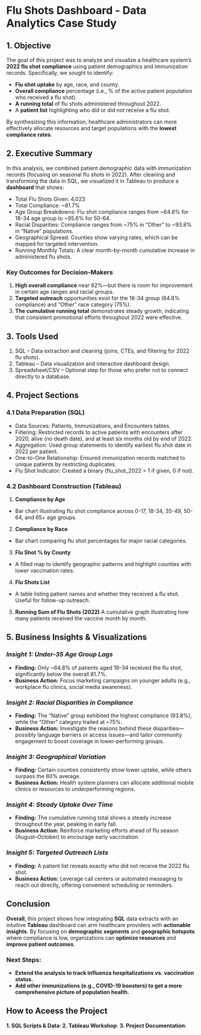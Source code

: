 # Flu Shots Dashboard - Data Analytics Case Study

## 1. Objective

The goal of this project was to analyze and visualize a healthcare system’s **2022 flu shot compliance** using patient demographics and immunization records. Specifically, we sought to identify:

- **Flu shot uptake** by age, race, and county.
- **Overall compliance** percentage (i.e., % of the active patient population who received a flu shot).
- **A running total** of flu shots administered throughout 2022.
- A **patient list** highlighting who did or did not receive a flu shot.

By synthesizing this information, healthcare administrators can more effectively allocate resources and target populations with the **lowest compliance rates**.

## 2. Executive Summary

In this analysis, we combined patient demographic data with immunization records (focusing on seasonal flu shots in 2022). After cleaning and transforming the data in SQL, we visualized it in Tableau to produce a **dashboard** that shows:

- Total Flu Shots Given: 4,023
- Total Compliance: ~81.7%
- Age Group Breakdowns: Flu shot compliance ranges from ~64.8% for 18-34 age group to ~95.6% for 50-64.
- Racial Disparities: Compliance ranges from ~75% in “Other” to ~93.8% in “Native” populations.
- Geographical Spread: Counties show varying rates, which can be mapped for targeted intervention.
- Running Monthly Totals: A clear month-by-month cumulative increase in administered flu shots.

### Key Outcomes for Decision-Makers

1. **High overall compliance** near 82%—but there is room for improvement in certain age ranges and racial groups.
2. **Targeted outreach** opportunities exist for the 18-34 group (64.8% compliance) and “Other” race category (75%).
3. **The cumulative running total** demonstrates steady growth, indicating that consistent promotional efforts throughout 2022 were effective.

## 3. Tools Used

1. SQL – Data extraction and cleaning (joins, CTEs, and filtering for 2022 flu shots).
2. Tableau – Data visualization and interactive dashboard design.
3. Spreadsheet/CSV – Optional step for those who prefer not to connect directly to a database.

## 4. Project Sections

### 4.1 Data Preparation (SQL)

- Data Sources: Patients, Immunizations, and Encounters tables.
- Filtering: Restricted records to active patients with encounters after 2020, alive (no death date), and at least six months old by end of 2022.
- Aggregation: Used group statements to identify earliest flu shot date in 2022 per patient.
- One-to-One Relationship: Ensured immunization records matched to unique patients by restricting duplicates.
- Flu Shot Indicator: Created a binary (flu_shot_2022 = 1 if given, 0 if not).

### 4.2 Dashboard Construction (Tableau)

1. **Compliance by Age**
- Bar chart illustrating flu shot compliance across 0-17, 18-34, 35-49, 50-64, and 65+ age groups.

2. **Compliance by Race**
- Bar chart comparing flu shot percentages for major racial categories.

3. **Flu Shot % by County**
- A filled map to identify geographic patterns and highlight counties with lower vaccination rates.

4. **Flu Shots List**
- A table listing patient names and whether they received a flu shot. Useful for follow-up outreach.

5. **Running Sum of Flu Shots (2022)**
A cumulative graph illustrating how many patients received the vaccine month by month.

## 5. Business Insights & Visualizations

### *Insight 1: Under-35 Age Group Lags*
- **Finding:** Only ~64.8% of patients aged 18–34 received the flu shot, significantly below the overall 81.7%.
- **Business Action:** Focus marketing campaigns on younger adults (e.g., workplace flu clinics, social media awareness).

### *Insight 2: Racial Disparities in Compliance*
- **Finding:** The “Native” group exhibited the highest compliance (93.8%), while the “Other” category trailed at ~75%.
- **Business Action:** Investigate the reasons behind these disparities—possibly language barriers or access issues—and tailor community engagement to boost coverage in lower-performing groups.

### *Insight 3: Geographical Variation*
- **Finding:** Certain counties consistently show lower uptake, while others surpass the 80% average.
- **Business Action:** Health system planners can allocate additional mobile clinics or resources to underperforming regions.

### *Insight 4: Steady Uptake Over Time*
- **Finding:** The cumulative running total shows a steady increase throughout the year, peaking in early fall.
- **Business Action:** Reinforce marketing efforts ahead of flu season (August–October) to encourage early vaccination.

### *Insight 5: Targeted Outreach Lists*
- **Finding:** A patient list reveals exactly who did not receive the 2022 flu shot.
- **Business Action:** Leverage call centers or automated messaging to reach out directly, offering convenient scheduling or reminders.

## Conclusion

**Overall**, this project shows how integrating **SQL** data extracts with an intuitive **Tableau** dashboard can arm healthcare providers with **actionable insights**. By focusing on **demographic segments** and **geographic hotspots** where compliance is low, organizations can **optimize resources** and **improve patient outcomes**.

### **Next Steps:**
- **Extend the analysis to track influenza hospitalizations vs. vaccination status.**
- **Add other immunizations (e.g., COVID-19 boosters) to get a more comprehensive picture of population health.**

## How to Aceess the Project

**1. SQL Scripts & Data**: 
**2. Tableau Workshop**: 
**3. Project Documentation**: 
